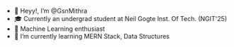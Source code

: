 - 👋 Heyy!, I’m @GsnMithra
- 🎓 Currently an undergrad student at Neil Gogte Inst. Of Tech. (NGIT'25)
- 👀 Machine Learning enthusiast
- 🌱 I’m currently learning MERN Stack, Data Structures

<!---
GsnMithra/GsnMithra is a ✨ special ✨ repository because its `README.md` (this file) appears on your GitHub profile.
You can click the Preview link to take a look at your changes.
--->
